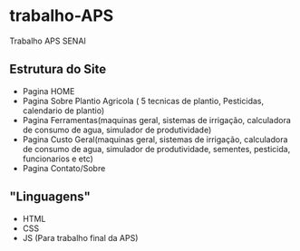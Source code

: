 # trabalho-APS
Trabalho APS SENAI

## Estrutura do Site
- Pagina HOME
- Pagina Sobre Plantio Agricola ( 5 tecnicas de plantio, Pesticidas, calendario de plantio)
- Pagina Ferramentas(maquinas geral, sistemas de irrigação, calculadora de consumo de agua, simulador de produtividade)
- Pagina Custo Geral(maquinas geral, sistemas de irrigação, calculadora de consumo de agua, simulador de produtividade, sementes, pesticida, funcionarios e etc)
- Pagina Contato/Sobre

## "Linguagens"

- HTML
- CSS
- JS (Para trabalho final da APS)

